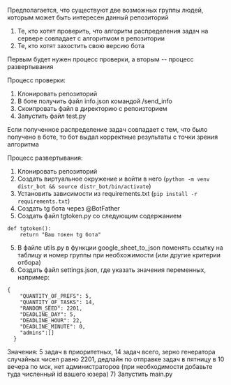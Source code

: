 Предполагается, что существуют две возможных группы людей, которым может быть интересен данный репозиторий
1) Те, кто хотят проверить, что алгоритм распределения задач на сервере совпадает с алгоритмом в репозитории
2) Те, кто хотят захостить свою версию бота

Первым будет нужен процесс проверки, а вторым -- процесс развертывания

Процесс проверки:
1) Клонировать репозиторий 
2) В боте получить файл info.json командой /send_info
3) Скоипровать файл в директорию с репоизторием
4) Запустить файл test.py

Если полученное распределение задач совпадает с тем, что было получено в боте, то бот выдал корректные результаты с точки зрения алгоритма

Процесс развертывания:
1) Клонировать репозиторий
2) Создать виртуальное окружение и войти в него (```python -m venv distr_bot && source distr_bot/bin/activate```)
3) Установить зависимости из requirements.txt (```pip install -r requirements.txt```)
4) Создать tg бота через @BotFather
5) Создать файл tgtoken.py со следующим содержанием
```
def tgtoken():
    return "Ваш токен tg бота"
```
5) В файле utils.py в функции google_sheet_to_json поменять ссылку на таблицу и номер группы при необхожимости (или другие критерии отбора)
6) Создать файл settings.json, где указать значения переменных, например:
```
{
    "QUANTITY_OF_PREFS": 5,
    "QUANTITY_OF_TASKS": 14,
    "RANDOM_SEED": 2201,
    "DEADLINE_DAY": 5,
    "DEADLINE_HOUR": 22,
    "DEADLINE_MINUTE": 0,
    "admins":[]
  }
```
Значения: 5 задач в приоритетных, 14 задач всего, зерно генератора случайных чисел равно 2201, дедлайн по отправке задач в пятницу в 10 вечера по мск, нет администраторов (при необходимости добавьте туда численный id вашего юзера)
7) Запустить main.py